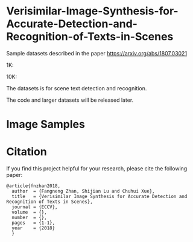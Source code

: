 # Verisimilar-Image-Synthesis-for-Accurate-Detection-and-Recognition-of-Texts-in-Scenes
Sample datasets described in the paper https://arxiv.org/abs/1807.03021

1K:

10K:

The datasets is for scene text detection and recognition.

The code and larger datasets will be released later.

# Image Samples


# Citation
If you find this project helpful for your research, please cite the following paper:
```
@article{fnzhan2018,
  author  = {Fangneng Zhan, Shijian Lu and Chuhui Xue},
  title   = {Verisimilar Image Synthesis for Accurate Detection and Recognition of Texts in Scenes},
  journal = {ECCV},
  volume  = {},
  number  = {},  
  pages   = {1-1},
  year    = {2018}
  }
```
